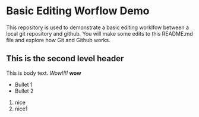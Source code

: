 # Basic Editing Worflow Demo
This repository is used to demonstrate a basic editing worklfow between a local git repository and github.  You will make some edits to this README.md file and explore how Git and Github works.

## This is the second level header
This is body text. *Wow!!!!* **wow**
* Bullet 1
* Bullet 2
1. nice
2. nice1
